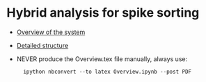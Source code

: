 Hybrid analysis for spike sorting
=================================

* [Overview of the system](http://nbviewer.ipython.org/urls/raw.github.com/klusta-team/hybrid_analysis/master/notes/Overview.ipynb)
* [Detailed structure](http://nbviewer.ipython.org/urls/raw.github.com/klusta-team/hybrid_analysis/master/notes/Detailed_structure.ipynb)

* NEVER produce the Overview.tex file manually, always use:

        ipython nbconvert --to latex Overview.ipynb --post PDF
